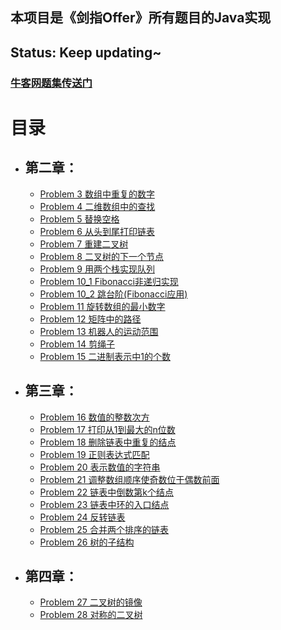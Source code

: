 ## 本项目是《剑指Offer》所有题目的Java实现
## Status: Keep updating~

### [牛客网题集传送门](https://www.nowcoder.com/ta/coding-interviews?page=1)

# 目录
- ## 第二章：
    - [Problem 3 数组中重复的数字](https://github.com/JasonWcz/Sword-for-Offer/blob/master/Chapter2/Solution_03_1.java)
    - [Problem 4 二维数组中的查找](https://github.com/JasonWcz/Sword-for-Offer/blob/master/Chapter2/Solution_04.java)
    - [Problem 5 替换空格](https://github.com/JasonWcz/Sword-for-Offer/blob/master/Chapter2/Solution_05.java)
    - [Problem 6 从头到尾打印链表](https://github.com/JasonWcz/Sword-for-Offer/blob/master/Chapter2/Solution_06.java)
    - [Problem 7 重建二叉树](https://github.com/JasonWcz/Sword-for-Offer/blob/master/Chapter2/Solution_07.java)
    - [Problem 8 二叉树的下一个节点](https://github.com/JasonWcz/Sword-for-Offer/blob/master/Chapter2/Solution_08.java)
    - [Problem 9 用两个栈实现队列](https://github.com/JasonWcz/Sword-for-Offer/blob/master/Chapter2/Solution_09.java)
    - [Problem 10_1 Fibonacci非递归实现](https://github.com/JasonWcz/Sword-for-Offer/blob/master/Chapter2/Solution_10_1.java)
    - [Problem 10_2 跳台阶(Fibonacci应用)](https://github.com/JasonWcz/Sword-for-Offer/blob/master/Chapter2/Solution_10_2.java)
    - [Problem 11 旋转数组的最小数字](https://github.com/JasonWcz/Sword-for-Offer/blob/master/Chapter2/Solution_11.java)
    - [Problem 12  矩阵中的路径](https://github.com/JasonWcz/Sword-for-Offer/blob/master/Chapter2/Solution_12.java)
    - [Problem 13 机器人的运动范围](https://github.com/JasonWcz/Sword-for-Offer/blob/master/Chapter2/Solution_13.java)
    - [Problem 14 剪绳子](https://github.com/JasonWcz/Sword-for-Offer/blob/master/Chapter2/Solution_14.java)
    - [Problem 15 二进制表示中1的个数](https://github.com/JasonWcz/Sword-for-Offer/blob/master/Chapter2/Solution_15.java)
- ## 第三章：
    - [Problem 16 数值的整数次方](https://github.com/JasonWcz/Sword-for-Offer/blob/master/Chapter3/Solution_16.java)
    - [Problem 17 打印从1到最大的n位数](https://github.com/JasonWcz/Sword-for-Offer/blob/master/Chapter3/Solution_17.java)
    - [Problem 18 删除链表中重复的结点](https://github.com/JasonWcz/Sword-for-Offer/blob/master/Chapter3/Solution_18.java)
    - [Problem 19 正则表达式匹配](https://github.com/JasonWcz/Sword-for-Offer/blob/master/Chapter3/Solution_19.java)
    - [Problem 20 表示数值的字符串](https://github.com/JasonWcz/Sword-for-Offer/blob/master/Chapter3/Solution_20.java)
    - [Problem 21 调整数组顺序使奇数位于偶数前面](https://github.com/JasonWcz/Sword-for-Offer/blob/master/Chapter3/Solution_21.java)
    - [Problem 22 链表中倒数第k个结点](https://github.com/JasonWcz/Sword-for-Offer/blob/master/Chapter3/Solution_22.java)
    - [Problem 23 链表中环的入口结点](https://github.com/JasonWcz/Sword-for-Offer/blob/master/Chapter3/Solution_23.java)
    - [Problem 24 反转链表](https://github.com/JasonWcz/Sword-for-Offer/blob/master/Chapter3/Solution_24.java)
    - [Problem 25 合并两个排序的链表](https://github.com/JasonWcz/Sword-for-Offer/blob/master/Chapter3/Solution_25.java)
    - [Problem 26 树的子结构](https://github.com/JasonWcz/Sword-for-Offer/blob/master/Chapter3/Solution_26.java)
- ## 第四章：
    - [Problem 27 二叉树的镜像](https://github.com/JasonWcz/Sword-for-Offer/blob/master/Chapter4/Solution_27.java)
    - [Problem 28 对称的二叉树](https://github.com/JasonWcz/Sword-for-Offer/blob/master/Chapter4/Solution_28.java)

